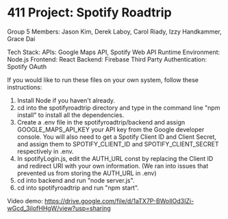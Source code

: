 # 411 Project: Spotify Roadtrip

Group 5 Members: Jason Kim, Derek Laboy, Carol Riady, Izzy Handkammer, Grace Dai

Tech Stack: 
    APIs: Google Maps API, Spotify Web API
    Runtime Environment: Node.js
    Frontend: React
    Backend: Firebase
    Third Party Authentication: Spotify OAuth

If you would like to run these files on your own system, follow these instructions:

1. Install Node if you haven't already. 
2. cd into the spotifyroadtrip directory and type in the command line "npm install" to install all the dependencies.
3. Create a .env file in the spotifyroadtrip/backend and assign GOOGLE_MAPS_API_KEY your API key from the Google developer console. You will also need to get a Spotify Client ID and Client Secret, and assign them to SPOTIFY_CLIENT_ID and SPOTIFY_CLIENT_SECRET respectively in .env.
4. In spotifyLogin.js, edit the AUTH_URL const by replacing the Client ID and redirect URI with your own information. (We ran into issues that prevented us from storing the AUTH_URL in .env)
5. cd into backend and run "node server.js".
6. cd into spotifyroadtrip and run "npm start". 

Video demo: https://drive.google.com/file/d/1aTX7P-BWoIlOd3IZi-wGcd_3ilofHHgW/view?usp=sharing 
